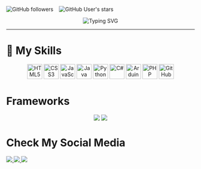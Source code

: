 <img alt="GitHub followers" src="https://img.shields.io/github/followers/LuisHdz-03?style=social" /> &nbsp;&nbsp; 
<img alt="GitHub User's stars" src="https://img.shields.io/github/stars/LuisHdz-03?style=social" /> &nbsp;&nbsp; 

<div align="center">
  <img src="https://readme-typing-svg.herokuapp.com?font=Architects+Daughter&color=%2338C2FF&size=45&center=true&vCenter=true&height=60&width=900&lines=Hey%2C+I%27m+Luis+Hernandez!+%F0%9F%91%8B;Developer+and+tech+enthusiast;Welcome+to+my+GitHub+profile!" alt="Typing SVG" />
</div>

<hr>

<h1>🚀 My Skills </h1>
<p align="center">
  <img src="https://cdn.jsdelivr.net/gh/devicons/devicon/icons/html5/html5-original.svg" height="40" alt="HTML5" title="HTML5"/>
  <img src="https://cdn.jsdelivr.net/gh/devicons/devicon/icons/css3/css3-original.svg" height="40" alt="CSS3" title="CSS3"/>
  <img src="https://cdn.jsdelivr.net/gh/devicons/devicon/icons/javascript/javascript-original.svg" height="40" alt="JavaScript" title="JavaScript"/>
  <img src="https://cdn.jsdelivr.net/gh/devicons/devicon/icons/java/java-original.svg" height="40" alt="Java" title="Java"/>
  <img src="https://cdn.jsdelivr.net/gh/devicons/devicon/icons/python/python-original.svg" height="40" alt="Python" title="Python"/>
  <img src="https://cdn.jsdelivr.net/gh/devicons/devicon/icons/csharp/csharp-original.svg" height="40" alt="C#" title="C#"/>
  <img src="https://cdn.jsdelivr.net/gh/devicons/devicon/icons/arduino/arduino-original.svg" height="40" alt="Arduino" title="Arduino"/>
  <img src="https://cdn.jsdelivr.net/gh/devicons/devicon/icons/php/php-original.svg" height="40" alt="PHP" title="PHP"/>
  <img src="https://cdn.jsdelivr.net/gh/devicons/devicon/icons/github/github-original-wordmark.svg" height="40" alt="GitHub" title="GitHub"/>
</p>
<h1>Frameworks</h1>
<p align="center">
  <img src="https://img.shields.io/badge/bootstrap-%238511FA.svg?style=for-the-badge&logo=bootstrap&logoColor=white"/>
  <img src="https://img.shields.io/badge/.NET-5C2D91?style=for-the-badge&logo=.net&logoColor=white"/>
</p>
<h1>Check My Social Media</h1>
<a href="https://www.facebook.com/Dookie.luis">
  <img src="https://img.shields.io/badge/Facebook-%231877F2.svg?style=for-the-badge&logo=Facebook&logoColor=white">
</a>
<a href="https://www.instagram.com/hernandez_luis7w7r/">
  <img src="https://img.shields.io/badge/Instagram-%23E4405F.svg?style=for-the-badge&logo=Instagram&logoColor=white">
</a>
<a href="https://wa.me/524521650975">
  <img src="https://img.shields.io/badge/WhatsApp-25D366?style=for-the-badge&logo=whatsapp&logoColor=white">
</a>
